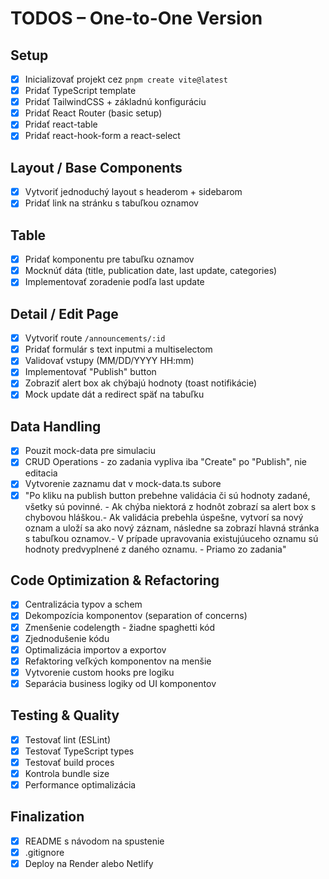 # TODOS – One-to-One Version

## Setup

- [x] Inicializovať projekt cez `pnpm create vite@latest`
- [x] Pridať TypeScript template
- [x] Pridať TailwindCSS + základnú konfiguráciu
- [x] Pridať React Router (basic setup)
- [x] Pridať react-table
- [x] Pridať react-hook-form a react-select

## Layout / Base Components

- [x] Vytvoriť jednoduchý layout s headerom + sidebarom
- [x] Pridať link na stránku s tabuľkou oznamov

## Table

- [x] Pridať komponentu pre tabuľku oznamov
- [x] Mocknúť dáta (title, publication date, last update, categories)
- [x] Implementovať zoradenie podľa last update

## Detail / Edit Page

- [x] Vytvoriť route `/announcements/:id`
- [x] Pridať formulár s text inputmi a multiselectom
- [x] Validovať vstupy (MM/DD/YYYY HH:mm)
- [x] Implementovať "Publish" button
- [x] Zobraziť alert box ak chýbajú hodnoty (toast notifikácie)
- [x] Mock update dát a redirect späť na tabuľku

## Data Handling

- [x] Pouzit mock-data pre simulaciu
- [x] CRUD Operations - zo zadania vypliva iba "Create" po "Publish", nie editacia
- [x] Vytvorenie zaznamu dat v mock-data.ts subore
- [x] "Po kliku na publish button prebehne validácia či sú hodnoty zadané, všetky sú povinné. - Ak chýba niektorá z hodnôt zobrazí sa alert box s chybovou hláškou.- Ak validácia prebehla úspešne, vytvorí sa nový oznam a uloží sa ako nový záznam, následne sa zobrazí hlavná stránka s tabuľkou oznamov.- V prípade upravovania existujúuceho oznamu sú hodnoty predvyplnené z daného oznamu. - Priamo zo zadania"

## Code Optimization & Refactoring

- [X] Centralizácia typov a schem
- [X] Dekompozícia komponentov (separation of concerns)
- [X] Zmenšenie codelength - žiadne spaghetti kód
- [X] Zjednodušenie kódu
- [X] Optimalizácia importov a exportov
- [X] Refaktoring veľkých komponentov na menšie
- [X] Vytvorenie custom hooks pre logiku
- [X] Separácia business logiky od UI komponentov

## Testing & Quality

- [X] Testovať lint (ESLint)
- [X] Testovať TypeScript types
- [X] Testovať build proces
- [X] Kontrola bundle size
- [X] Performance optimalizácia

## Finalization

- [x] README s návodom na spustenie
- [X] .gitignore
- [X] Deploy na Render alebo Netlify
